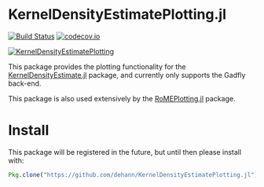 # KernelDensityEstimatePlotting.jl

[![Build Status](https://travis-ci.org/dehann/KernelDensityEstimatePlotting.jl.svg?branch=master)](https://travis-ci.org/dehann/KernelDensityEstimatePlotting.jl)
[![codecov.io](https://codecov.io/github/dehann/KernelDensityEstimatePlotting.jl/coverage.svg?branch=master)](https://codecov.io/github/dehann/KernelDensityEstimatePlotting.jl?branch=master)

[![KernelDensityEstimatePlotting](http://pkg.julialang.org/badges/KernelDensityEstimatePlotting_0.6.svg)](http://pkg.julialang.org/?pkg=KernelDensityEstimatePlotting&ver=0.6)

This package provides the plotting functionality for the [KernelDensityEstimate.jl](https://github.com/dehann/KernelDensityEstimate.jl) package, and currently only supports the Gadfly back-end.

This package is also used extensively by the [RoMEPlotting.jl](https://github.com/dehann/RoMEPlotting.jl) package.

# Install

This package will be registered in the future, but until then please install with:
```julia
Pkg.clone("https://github.com/dehann/KernelDensityEstimatePlotting.jl")
```

